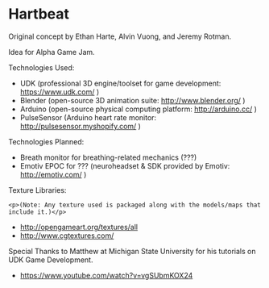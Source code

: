 Hartbeat
========

Original concept by Ethan Harte, Alvin Vuong, and Jeremy Rotman.

Idea for Alpha Game Jam.

Technologies Used:
- UDK (professional 3D engine/toolset for game development: https://www.udk.com/ )
- Blender (open-source 3D animation suite: http://www.blender.org/ )
- Arduino (open-source physical computing platform: http://arduino.cc/ )
- PulseSensor (Arduino heart rate monitor: http://pulsesensor.myshopify.com/ )

Technologies Planned:
- Breath monitor for breathing-related mechanics (???)
- Emotiv EPOC for ??? (neuroheadset & SDK provided by Emotiv: http://emotiv.com/ )

Texture Libraries:

    <p>(Note: Any texture used is packaged along with the models/maps that include it.)</p>
- http://opengameart.org/textures/all
- http://www.cgtextures.com/
    
Special Thanks to Matthew at Michigan State University for his tutorials on UDK Game Development.
- https://www.youtube.com/watch?v=vgSUbmKOX24